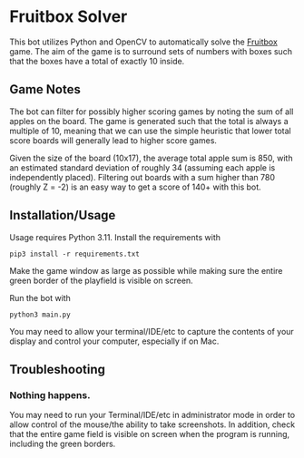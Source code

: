# Fruitbox Solver

This bot utilizes Python and OpenCV to automatically solve the [Fruitbox](https://en.gamesaien.com/game/fruit_box/) game. The aim of the game is to surround sets of numbers with boxes such that the boxes have a total of exactly 10 inside.

## Game Notes

The bot can filter for possibly higher scoring games by noting the sum of all apples on the board. The game is generated such that the total is always a multiple of 10, meaning that we can use the simple heuristic that lower total score boards will generally lead to higher score games.

Given the size of the board (10x17), the average total apple sum is 850, with an estimated standard deviation of roughly 34 (assuming each apple is independently placed). Filtering out boards with a sum higher than 780 (roughly Z = -2) is an easy way to get a score of 140+ with this bot.

## Installation/Usage

Usage requires Python 3.11. Install the requirements with

```
pip3 install -r requirements.txt
```

Make the game window as large as possible while making sure the entire green border of the playfield is visible on screen.

Run the bot with

```
python3 main.py
```

You may need to allow your terminal/IDE/etc to capture the contents of your display and control your computer, especially if on Mac.

## Troubleshooting

### Nothing happens.

You may need to run your Terminal/IDE/etc in administrator mode in order to allow control of the mouse/the ability to take screenshots. In addition, check that the entire game field is visible on screen when the program is running, including the green borders.
